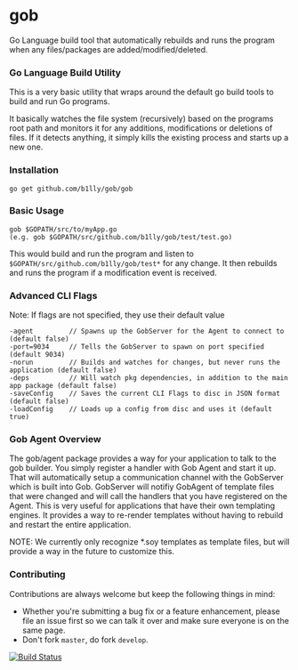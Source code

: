gob
===

Go Language build tool that automatically rebuilds and runs 
the program when any files/packages are added/modified/deleted.

### Go Language Build Utility

This is a very basic utility that wraps around the default 
go build tools to build and run Go programs. 

It basically watches the file system (recursively) based on the 
programs root path and monitors it for any additions, modifications or 
deletions of files. If it detects anything, it simply kills
the existing process and starts up a new one.

### Installation

    go get github.com/b1lly/gob/gob
    
### Basic Usage

    gob $GOPATH/src/to/myApp.go
    (e.g. gob $GOPATH/src/github.com/b1lly/gob/test/test.go)

This would build and run the program and listen to `$GOPATH/src/github.com/b1lly/gob/test*` 
for any change. It then rebuilds and runs the program if a modification 
event is received.

### Advanced CLI Flags

Note: If flags are not specified, they use their default value

    -agent         // Spawns up the GobServer for the Agent to connect to (default false)
    -port=9034     // Tells the GobServer to spawn on port specified (default 9034)
    -norun         // Builds and watches for changes, but never runs the application (default false)
    -deps          // Will watch pkg dependencies, in addition to the main app package (default false)
    -saveConfig    // Saves the current CLI Flags to disc in JSON format (default false)
    -loadConfig    // Loads up a config from disc and uses it (default true)

### Gob Agent Overview

The gob/agent package provides a way for your application to talk to
the gob builder. You simply register a handler with Gob Agent and
start it up. That will automatically setup a communication channel with the GobServer
which is built into Gob. GobServer will notifiy GobAgent of template files
that were changed and will call the handlers that you have registered on the Agent.
This is very useful for applications that have their own templating engines.
It provides a way to re-render templates without having to rebuild and restart 
the entire application.
    
NOTE: We currently only recognize *.soy templates as template files, but will provide
a way in the future to customize this.

### Contributing

Contributions are always welcome but keep the following things in mind:
* Whether you're submitting a bug fix or a feature enhancement, please file an issue first so we can talk it over and make sure everyone is on the same page.
* Don't fork `master`, do fork `develop`.


[![Build Status](https://travis-ci.org/b1lly/gob.svg?branch=master)](https://travis-ci.org/b1lly/gob)
